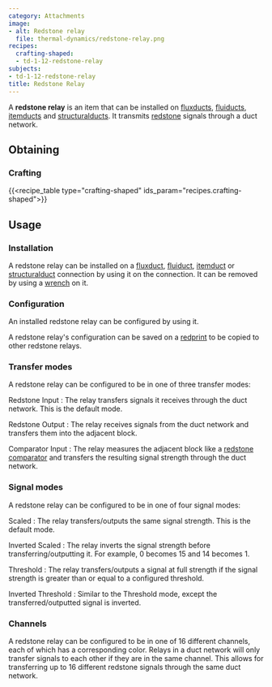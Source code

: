 ```yaml
---
category: Attachments
image:
- alt: Redstone relay
  file: thermal-dynamics/redstone-relay.png
recipes:
  crafting-shaped:
  - td-1-12-redstone-relay
subjects:
- td-1-12-redstone-relay
title: Redstone Relay
---
```


A **redstone relay** is an item that can be installed on
[fluxducts](../fluxducts/), [fluiducts](../fluiduct/),
[itemducts](../itemduct/) and [structuralducts](../structuralduct/). It
transmits [redstone](https://minecraft.gamepedia.com/Redstone) signals through a
duct network.


Obtaining
--------

### Crafting
{{<recipe_table type="crafting-shaped" ids_param="recipes.crafting-shaped">}}


Usage
-----

### Installation
A redstone relay can be installed on a [fluxduct](../fluxducts/),
[fluiduct](../fluiduct/), [itemduct](../itemduct/) or
[structuralduct](../structuralduct/) connection by using it on the
connection. It can be removed by using a [wrench](../../wrenches/) on it.

### Configuration
An installed redstone relay can be configured by using it.

A redstone relay's configuration can be saved on a [redprint](../../thermal-foundation/redprint/)
to be copied to other redstone relays.

### Transfer modes
A redstone relay can be configured to be in one of three transfer modes:

Redstone Input
: The relay transfers signals it receives through the duct network. This is the
default mode.

Redstone Output
: The relay receives signals from the duct network and transfers them into the
adjacent block.

Comparator Input
: The relay measures the adjacent block like a [redstone
comparator](https://minecraft.gamepedia.com/Redstone_Comparator) and transfers
the resulting signal strength through the duct network.

### Signal modes
A redstone relay can be configured to be in one of four signal modes:

Scaled
: The relay transfers/outputs the same signal strength. This is the default
mode.

Inverted Scaled
: The relay inverts the signal strength before transferring/outputting it. For
example, 0 becomes 15 and 14 becomes 1.

Threshold
: The relay transfers/outputs a signal at full strength if the signal strength
is greater than or equal to a configured threshold.

Inverted Threshold
: Similar to the Threshold mode, except the transferred/outputted signal is
inverted.

### Channels
A redstone relay can be configured to be in one of 16 different channels, each
of which has a corresponding color. Relays in a duct network will only transfer
signals to each other if they are in the same channel. This allows for
transferring up to 16 different redstone signals through the same duct network.
